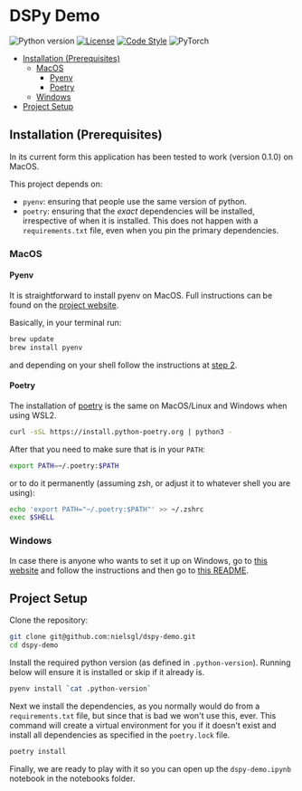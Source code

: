 # DSPy Demo <!-- omit in toc -->

![Python version](https://img.shields.io/badge/python-3.12-blue) [![License](https://img.shields.io/badge/license-MIT-green)](./LICENSE) [![Code Style](https://img.shields.io/badge/code%20style-black-000000)](https://github.com/psf/black)
![PyTorch](https://img.shields.io/badge/PyTorch-%23EE4C2C.svg?style=for-the-badge&logo=PyTorch&logoColor=white)

- [Installation (Prerequisites)](#installation-prerequisites)
  - [MacOS](#macos)
    - [Pyenv](#pyenv)
    - [Poetry](#poetry)
  - [Windows](#windows)
- [Project Setup](#project-setup)


## Installation (Prerequisites)

In its current form this application has been tested to work (version 0.1.0) on MacOS.

This project depends on:

- `pyenv`: ensuring that people use the same version of python.
- `poetry`: ensuring that the *exact* dependencies will be installed, irrespective of when it is
  installed. This does not happen with a `requirements.txt` file, even when you pin the primary
  dependencies.

### MacOS

#### Pyenv

It is straightforward to install pyenv on MacOS. Full instructions can be found on the
[project website](https://github.com/pyenv/pyenv#installation).

Basically, in your terminal run:

```bash
brew update
brew install pyenv
```

and depending on your shell follow the instructions at
[step 2](https://github.com/pyenv/pyenv#basic-github-checkout).

#### Poetry

The installation of [poetry](https://github.com/python-poetry/poetry) is the same on MacOS/Linux and
Windows when using WSL2.

```bash
curl -sSL https://install.python-poetry.org | python3 -
```

After that you need to make sure that is in your `PATH`:

```bash
export PATH=~/.poetry:$PATH
```

or to do it permanently (assuming zsh, or adjust it to whatever shell you are using):

```bash
echo 'export PATH="~/.poetry:$PATH"' >> ~/.zshrc
exec $SHELL
```

### Windows

In case there is anyone who wants to set it up on Windows, go to
[this website](https://www.apple.com/nl/shop/buy-mac) and follow the instructions and then go to
[this README](https://github.com/nielsgl/dspy-demo?tab=readme-ov-file#macos).

## Project Setup

Clone the repository:

```bash
git clone git@github.com:nielsgl/dspy-demo.git
cd dspy-demo
```

Install the required python version (as defined in `.python-version`). Running below will ensure it
is installed or skip if it already is.

```bash
pyenv install `cat .python-version`
```

Next we install the dependencies, as you normally would do from a `requirements.txt` file, but since
that is bad we won't use this, ever. This command will create a virtual environment for you if it
doesn't exist and install all dependencies as specified in the `poetry.lock` file.

```bash
poetry install
```

Finally, we are ready to play with it so you can open up the `dspy-demo.ipynb` notebook in the notebooks folder.
